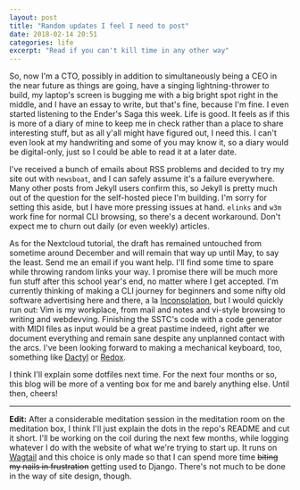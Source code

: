 ```yaml
---
layout: post
title: "Random updates I feel I need to post"
date: 2018-02-14 20:51
categories: life
excerpt: "Read if you can't kill time in any other way"
---
```


So, now I'm a CTO, possibly in addition to simultaneously being a CEO in the near future as things are going, have a singing lightning-thrower to build, my laptop's screen is bugging me with a big bright spot right in the middle, and I have an essay to write, but that's fine, because I'm fine. I even started listening to the Ender's Saga this week. Life is good. It feels as if this is more of a diary of mine to keep me in check rather than a place to share interesting stuff, but as all y'all might have figured out, I need this. I can't even look at my handwriting and some of you may know it, so a diary would be digital-only, just so I could be able to read it at a later date.

I've received a bunch of emails about RSS problems and decided to try my site out with `newsboat`, and I can safely assume it's a failure everywhere. Many other posts from Jekyll users confirm this, so Jekyll is pretty much out of the question for the self-hosted piece I'm building. I'm sorry for setting this aside, but I have more pressing issues at hand. `elinks` and `w3m` work fine for normal CLI browsing, so there's a decent workaround. Don't expect me to churn out daily (or even weekly) articles.

As for the Nextcloud tutorial, the draft has remained untouched from sometime around December and will remain that way up until May, to say the least. Send me an email if you want help. I'll find some time to spare while throwing random links your way. I promise there will be much more fun stuff after this school year's end, no matter where I get accepted. I'm currently thinking of making a CLI journey for beginners and some nifty old software advertising here and there, a la [Inconsolation], but I would quickly run out: Vim is my workplace, from mail and notes and vi-style browsing to writing and webdevving. Finishing the SSTC's code with a code generator with MIDI files as input would be a great pastime indeed, right after we document everything and remain sane despite any unplanned contact with the arcs. I've been looking forward to making a mechanical keyboard, too, something like [Dactyl] or [Redox].

I think I'll explain some dotfiles next time. For the next four months or so, this blog will be more of a venting box for me and barely anything else. Until then, cheers!

------

**Edit:** After a considerable meditation session in the meditation room on the meditation box, I think I'll just explain the dots in the repo's README and cut it short. I'll be working on the coil during the next few months, while logging whatever I do with the website of what we're trying to start up. It runs on [Wagtail] and this choice is only made so that I can spend more time ~~biting my nails in frustration~~ getting used to Django. There's not much to be done in the way of site design, though.


[Inconsolation]: http://inconsolation.wordpress.com/
[Dactyl]: https://github.com/adereth/dactyl-keyboard/
[Redox]: https://www.reddit.com/r/MechanicalKeyboards/comments/7iu8bc/p_i_made_a_thing/
[Wagtail]: https://wagtail.io/

